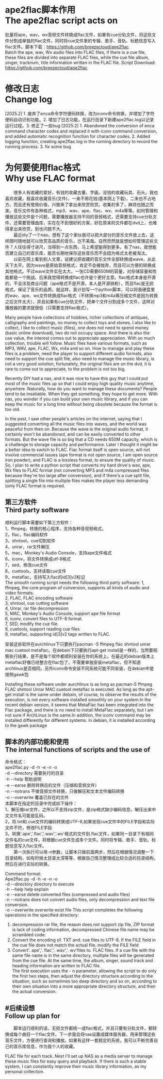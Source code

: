 ape2flac脚本作用<br>
The ape2flac script acts on<br>
======

  批量将ape，wav，wx音频文件转换成flac文件，如果有cue分轨文件，将这些文件分割成单独的flac文件，同时将cue文件里的专辑、歌手、音轨、标题信息写入flac文件。脚本下载：https://github.com/breezecloud/ape2flac<br>
  Batch the ape, wav, Wx audio files into FLAC files, if there is a cue file, these files are divided into separate FLAC files, while the cue file album, singer, tracknum, title information written in the FLAC file. Script Download: https://github.com/breezecloud/ape2flac<br>

修改日志<br>
Change log<br>
======

[2025.2] 1. 废弃了enca命令字符便码转换，改为iconv命令转换，并增加了字符便码自动识别功能。2. 增加了日志功能，在运行目录下新建ape2flac.log以记录运行过程。3. 修正了一些bug
[2025.2] 1. Abandoned the conversion of enca command character codes and replaced it with iconv command conversion, and added automatic recognition function for character codes. 2. Added logging function, creating ape2flac.log in the running directory to record the running process. 3. fix some bug

为何要使用flac格式<br>
Why use FLAC format <br>
======

　　很多人有收藏的爱好，有钱的收藏古董、字画，没钱的收藏玩具、石头。我也喜欢收藏，我喜欢收藏音乐(文件)，一来不用花钱(基本网上下载)，二来也不占地方。而且还有使用价值，兴致来了拿出来欣赏欣赏。收集的多了，麻烦也随之而来。音乐文件有各种格式，mp3、wav、ape、flac、wx、m4a等等。如何管理和播放这些文件是个问题，需要播放器支持不同的音频格式，还需要支持cue分轨文件，还需要管理曲库，实在在不到很好的方案，好在原来的文件都在dvd上，也难得拿出来欣赏，到也问题不大。  
　　最近diy了一个nas，想有了这个家伙我可以把大部分的音乐文件放上去，这样随时随地就可以欣赏高品质的音乐，岂不美哉。自然而然就是想如何管理这些文件？人往往得寸进尺，当得到一点东西，马上希望能得到更多。有了nas，就想能否建立自己的音乐库，能否长期地保存这些音乐而不会因为格式太老被淘汰。  
　　以前在网上看到别人文章，说建议把收藏的音乐文件全部转换成wave，从此天下太平。因为wave是原始音频格式，肯定不会被抛弃，而且可以方便的转换成其他格式。不过wave文件实在太大，一张CD需要650M的容量，对存储容量和性能都是一个挑战。后来我觉得转换成flac也许是个更好主意。flac格式本身是开源的，不会涉及商业问题（ape格式不是开源，本人是开源铁粉），而且flac是无损格式，保证了音乐的品质。就这样，我计划写一个python脚本，可以将我硬盘里的wav、ape、wx文件转换成flac格式（不转换mp3和m4a等压缩文件是因为转换之后文件太大），并且如果有cue分轨文件，把单个文件分割成多个文件，这样对播放器的要求就很低（只需要支持flac格式）。<br>

Many people have collections of hobbies, richer collections of antiques, calligraphy and paintings, no money to collect toys and stones. I also like to collect, I like to collect music (files), one does not need to spend money (basic online download), two do not occupy space. And there is also the use value, the interest comes out to appreciate appreciation. With so much collection, trouble will follow. Music files have various formats, such as MP3, WAV, ape, FLAC, Wx, m4a and so on. How to manage and play these files is a problem, need the player to support different audio formats, also need to support the cue split file, also need to manage the music library, is not a very good solution, fortunately, the original files are on the dvd, it is rare to come out to appreciate, to the problem is not too big.

Recently DIY had a nas, and it was nice to have this guy that I could put most of the music files up so that I could enjoy high quality music anytime, anywhere. Naturally, how do you want to manage these documents? People tend to be insatiable. When they get something, they hope to get more. With nas, you wonder if you can build your own music library, and if you can keep the music for a long time without being obsolete because the format is too old.

In the past, I saw other people's articles on the internet, saying that I suggested converting all the music files into waves, and the world was peaceful from then on. Because the wave is the original audio format, it certainly won't be abandoned, and can be easily converted to other formats. But the wave file is so big that a CD needs 650M capacity, which is a challenge to storage capacity and performance. Later I thought it might be a better idea to switch to FLAC. Flac format itself is open source, will not involve commercial issues (ape format is not open source, I am open source iron powder), and FLAC is a lossless format, to ensure the quality of music. So, I plan to write a python script that converts my hard drive's wav, ape, Wx files to FLAC format (not converting MP3 and m4a compressed files because they're too large after conversion), and if there's a cue split file, splitting a single file into multiple files makes the player less demanding (only FLAC format is required. <br>

第三方软件<br>
Third party software <br>
---

顺利运行脚本需要如下第三方软件：  
1，ffmpeg，转换的核心程序，支持各种音视频格式。 <br> 
2，flac，flac编码软件  <br>
3，shntool，cue切割软件  <br>
4，unrar，rar文件解压  <br>
5，mac，Monkey's Audio Console，支持ape文件格式  <br>
6，iconv，将文件转换成utf-8格式 <br>
7，sed，修改cue文件<br>
8，cuetools，支持读取cue文件<br>
9，metaflac，支持写入flac的id[3]v2标记<br>
The smooth running script needs the following third party software:
1, ffmpeg, the core program of conversion, supports all kinds of audio and video formats.<br>
2, FLAC, FLAC encoding software<br>
3, shntool, cue cutting software<br>
4, Unrar, rar file decompression<br>
5, MAC, Monkey's Audio Console, support ape file format<br>
6, iconv, convert files to UTF-8 format.<br>
7, SED, modify the cue file.<br>
8, cuetools, support reading cue files<br>
9, metaflac, supporting id[3]v2 tags written to FLAC.<br>

安装这些软件在aurchlinux下只要执行pacman -S ffmpeg flac shntool unrar mac  cuetool metaflac。在debain下只要执行apt-get install是一样的，当然要观察执行结果，是不是每个软件都顺利安装在你的系统上。在最近的debian版本上metaflac好像已经整合在flac包了，不需要单独安装metaflac，但不知道archlinux是否相同。另外iconv命令安装不同系统可能不同安装，在debian中是按照gawk包<br>

Installing these software under aurchlinux is as long as pacman-S ffmpeg FLAC shntool Unrar MAC  cuetool metaflac is executed. As long as the apt-get install is the same under debain, of course, to observe the results of the execution, is not every software installed smoothly on your system.In the recent debian version, it seems that MetaFlac has been integrated into the Flac package, and there is no need to install MetaFlac separately, but I am not sure if ArchLinux is the same.In addition, the iconv command may be installed differently for different systems. In debian, it is installed according to the gawk package<br>

脚本的内部功能和使用<br>
The internal functions of scripts and the use of <br>
---

命令格式：  
ape2flac.py -d <directory> -h -e -n -o <br>
-d --directory 需要执行的目录  <br>
-h --help 帮助说明  <br>
-e --earse 删除转换后的文件（压缩和音频文件）  <br>
-n --notrans 不做音频文件转换，只做解压和文本文件编码转换  <br>
-o --overwrite 覆盖已存在的文件<br>
本脚本在指定的目录中完成如下操作：  <br>
1，解压缩rar文件，之所以不支持zip文件，是zip格式缺少编码信息，解压出来中文文件名可能是乱码。  <br>
2，将.txt和.cue文件的编码转换成UTF-8,如果发现cue文件中的FILE字段和实际文件不符，修改FILE字段<br>
3，转换'.ape','.flac','.wav','.wv'格式的文件到.flac文件，如果同一目录下有相同文件名的cue文件，将根据cue文件生成多个文件。同时将专辑、歌手、音轨、标题信息写入flac文件。<br>
　　第一次执行可以用-n参数，让脚本只做前面两步，然后在根据情况调整一下目录结构，如有时候太目录太深等等，根据自己情况整理成比较合适的目录结构，然后在进行实际的转换。<br>  
	
Command format:<br>
Ape2flac.py -d <directory> -h -e -n -o <br>
-d --directory directory to execute<br>
-h --help help explain<br>
-e --earse delete converted files (compressed and audio files)<br>
-n --notrans does not convert audio files, only decompression and text file conversion.<br>
-o --overwrite overwrite exist file
This script completes the following operations in the specified directory:<br>
1. decompression rar file, the reason does not support zip file, ZIP format is lack of coding information, decompressed Chinese file name may be scrambled code.<br>
2. Convert the encoding of. TXT and. cue files to UTF-8. If the FILE field in the cue file does not match the actual file, modify the FILE field<br>
3. Convert'. ape','. flac','. wav','. wv'files to. FLAC files. If a cue file with the same file name is in the same directory, multiple files will be generated from the cue file. At the same time, the album, singer, sound track and heading information are written to FLAC file.<br>
The first execution uses the - n parameter, allowing the script to do only the first two steps, then adjust the directory structure according to the situation, such as sometimes too deep directory and so on, according to their own situation into a more appropriate directory structure, and then the actual conversion. <br>

#后续设想<br>
Follow up plan for <br>
---

　　脚本运行顺利的话，无损文件都统一成flac格式，并且只要有分轨文件，都转换成每个曲目一个flac文件。下一步我会将nas设置成媒体服务器，用来管理这些音乐文件，方便进行查询和播放。如果有这样一套稳定的系统，我可以不断完善自己的音乐库信息，作为我个人的收藏。 

FLAC file for each track. Next I'll set up NAS as a media server to manage these music files for easy query and playback. If there is such a stable system, I can constantly improve their music library information, as my personal collection. 
